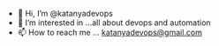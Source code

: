 - 👋 Hi, I’m @katanyadevops
- 👀 I’m interested in ...all about devops and automation
- 📫 How to reach me ... katanyadevops@gmail.com

<!---
katanyadevops/katanyadevops is a ✨ special ✨ repository because its `README.md` (this file) appears on your GitHub profile.
You can click the Preview link to take a look at your changes.
--->
